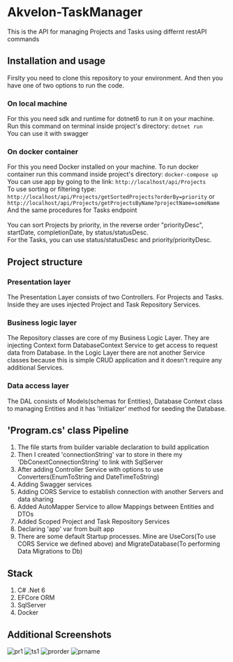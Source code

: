 # Akvelon-TaskManager
This is the API for managing Projects and Tasks using differnt restAPI commands

## Installation and usage
Firslty you need to clone this repository to your environment. And then you have one of two options to run the code.

### On local machine
For this you need sdk and runtime for dotnet6 to run it on your machine.
Run this command on terminal inside project's directory:
```dotnet run```
<br>
You can use it with swagger


### On docker container
For this you need Docker installed on your machine.
To run docker container run this command inside project's directory:
```docker-compose up```
<br>
You can use app by going to the link: `http://localhost/api/Projects`
<br>
To use sorting or filtering type: 
`http://localhost/api/Projects/getSortedProjects?orderBy=priority` 
or `http://localhost/api/Projects/getProjectsByName?projectName=someName`
<br>
And the same procedures for Tasks endpoint<br><br>
You can sort Projects by priority, in the reverse order "priorityDesc", startDate, completionDate, by status/statusDesc.<br>
For the Tasks, you can use status/statusDesc and priority/priorityDesc.

## Project structure
### Presentation layer
The Presentation Layer consists of two Controllers. For Projects and Tasks. Inside they are uses injected Project and Task Repository Services. 
### Business logic layer
The Repository classes are core of my Business Logic Layer. They are injecting Context form DatabaseContext Service to get access to request data from Database. In the Logic Layer there are not another Service classes because this is simple CRUD application and it doesn't require any additional Services.
### Data access layer
The DAL consists of Models(schemas for Entities), Database Context class to managing Entities and it has 'Initializer' method for seeding the Database.<br>

## 'Program.cs' class Pipeline
1) The file starts from builder variable declaration to build application
2) Then I created 'connectionString' var to store in there my 'DbConextConnectionString' to link with SqlServer
3) After adding Controller Service with options to use Converters(EnumToString and DateTimeToString)
4) Adding Swagger services
5) Adding CORS Service to establish connection with another Servers and data sharing
6) Added AutoMapper Service to allow Mappings between Entities and DTOs
7) Added Scoped Project and Task Repository Services
8) Declaring 'app' var from built app
9) There are some default Startup processes. Mine are UseCors(To use CORS Service we defined above) and MigrateDatabase(To performing Data Migrations to Db)<br>

## Stack 
1) C# .Net 6
2) EFCore ORM 
3) SqlServer
4) Docker

## Additional Screenshots
![pr1](https://user-images.githubusercontent.com/74262437/207388274-22c609aa-5804-4425-b343-91933944ea25.png)
![ts1](https://user-images.githubusercontent.com/74262437/207388362-65d5ac34-ef41-4797-8ceb-e504a9bf683c.png)
![prorder](https://user-images.githubusercontent.com/74262437/207388447-20e718f2-6755-40c1-8794-432b58675ffc.png)
![prname](https://user-images.githubusercontent.com/74262437/207388547-4a3ec531-0b17-44f7-a669-4b84ced313a5.png)

